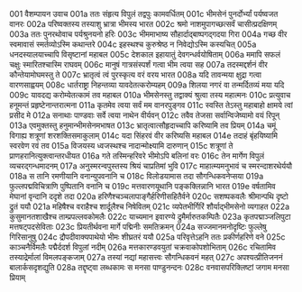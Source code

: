 001	वैशम्पायन उवाच
001a	ततः संहृत्य विपुलं तद्वपुः कामवर्धितम्
001c	भीमसेनं पुनर्दोर्भ्यां पर्यष्वजत वानरः
002a	परिष्वक्तस्य तस्याशु भ्रात्रा भीमस्य भारत
002c	श्रमो नाशमुपागच्छत्सर्वं चासीत्प्रदक्षिणम्
003a	ततः पुनरथोवाच पर्यश्रुनयनो हरिः
003c	भीममाभाष्य सौहार्दाद्बाष्पगद्गदया गिरा
004a	गच्छ वीर स्वमावासं स्मर्तव्योऽस्मि कथान्तरे
004c	इहस्थश्च कुरुश्रेष्ठ न निवेद्योऽस्मि कस्यचित्
005a	धनदस्यालयाच्चापि विसृष्टानां महाबल
005c	देशकाल इहायातुं देवगन्धर्वयोषिताम्
006a	ममापि सफलं चक्षुः स्मारितश्चास्मि राघवम्
006c	मानुषं गात्रसंस्पर्शं गत्वा भीम त्वया सह
007a	तदस्मद्दर्शनं वीर कौन्तेयामोघमस्तु ते
007c	भ्रातृत्वं त्वं पुरस्कृत्य वरं वरय भारत
008a	यदि तावन्मया क्षुद्रा गत्वा वारणसाह्वयम्
008c	धार्तराष्ट्रा निहन्तव्या यावदेतत्करोम्यहम्
009a	शिलया नगरं वा तन्मर्दितव्यं मया यदि
009c	यावदद्य करोम्येतत्कामं तव महाबल
010a	भीमसेनस्तु तद्वाक्यं श्रुत्वा तस्य महात्मनः
010c	प्रत्युवाच हनूमन्तं प्रहृष्टेनान्तरात्मना
011a	कृतमेव त्वया सर्वं मम वानरपुङ्गव
011c	स्वस्ति तेऽस्तु महाबाहो क्षामये त्वां प्रसीद मे
012a	सनाथाः पाण्डवाः सर्वे त्वया नाथेन वीर्यवन्
012c	तवैव तेजसा सर्वान्विजेष्यामो वयं रिपून्
013a	एवमुक्तस्तु हनुमान्भीमसेनमभाषत
013c	भ्रातृत्वात्सौहृदाच्चापि करिष्यामि तव प्रियम्
014a	चमूं विगाह्य शत्रूणां शरशक्तिसमाकुलाम्
014c	यदा सिंहरवं वीर करिष्यसि महाबल
014e	तदाहं बृंहयिष्यामि स्वरवेण रवं तव
015a	विजयस्य ध्वजस्थश्च नादान्मोक्ष्यामि दारुणान्
015c	शत्रूणां ते प्राणहरानित्युक्त्वान्तरधीयत
016a	गते तस्मिन्हरिवरे भीमोऽपि बलिनां वरः
016c	तेन मार्गेण विपुलं व्यचरद्गन्धमादनम्
017a	अनुस्मरन्वपुस्तस्य श्रियं चाप्रतिमां भुवि
017c	माहात्म्यमनुभावं च स्मरन्दाशरथेर्ययौ
018a	स तानि रमणीयानि वनान्युपवनानि च
018c	विलोडयामास तदा सौगन्धिकवनेप्सया
019a	फुल्लपद्मविचित्राणि पुष्पितानि वनानि च
019c	मत्तवारणयूथानि पङ्कक्लिन्नानि भारत
019e	वर्षतामिव मेघानां वृन्दानि ददृशे तदा
020a	हरिणैश्चञ्चलापाङ्गैर्हरिणीसहितैर्वने
020c	सशष्पकवलैः श्रीमान्पथि दृष्टो द्रुतं ययौ
021a	महिषैश्च वराहैश्च शार्दूलैश्च निषेवितम्
021c	व्यपेतभीर्गिरिं शौर्याद्भीमसेनो व्यगाहत
022a	कुसुमानतशाखैश्च ताम्प्रपल्लवकोमलैः
022c	याच्यमान इवारण्ये द्रुमैर्मारुतकम्पितैः
023a	कृतपद्माञ्जलिपुटा मत्तषट्पदसेविताः
023c	प्रियतीर्थवना मार्गे पद्मिनीः समतिक्रमन्
024a	सज्जमानमनोदृष्टिः फुल्लेषु गिरिसानुषु
024c	द्रौपदीवाक्यपाथेयो भीमः शीघ्रतरं ययौ
025a	परिवृत्तेऽहनि ततः प्रकीर्णहरिणे वने
025c	काञ्चनैर्विमलैः पद्मैर्ददर्श विपुलां नदीम्
026a	मत्तकारण्डवयुतां चक्रवाकोपशोभिताम्
026c	रचितामिव तस्याद्रेर्मालां विमलपङ्कजाम्
027a	तस्यां नद्यां महासत्त्वः सौगन्धिकवनं महत्
027c	अपश्यत्प्रीतिजननं बालार्कसदृशद्युति
028a	तद्दृष्ट्वा लब्धकामः स मनसा पाण्डुनन्दनः
028c	वनवासपरिक्लिष्टां जगाम मनसा प्रियाम्

